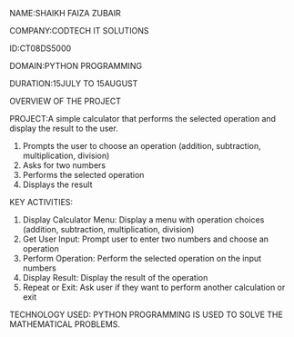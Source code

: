 NAME:SHAIKH FAIZA ZUBAIR

COMPANY:CODTECH IT SOLUTIONS

ID:CT08DS5000

DOMAIN:PYTHON PROGRAMMING

DURATION:15JULY TO 15AUGUST

OVERVIEW OF THE PROJECT

PROJECT:A simple calculator that performs the selected operation and display the result to the user.

1. Prompts the user to choose an operation (addition, subtraction, multiplication, division)
2. Asks for two numbers
3. Performs the selected operation
4. Displays the result
   
KEY ACTIVITIES:

1. Display Calculator Menu: Display a menu with operation choices (addition, subtraction, multiplication, division)
2. Get User Input: Prompt user to enter two numbers and choose an operation
3. Perform Operation: Perform the selected operation on the input numbers
4. Display Result: Display the result of the operation
5. Repeat or Exit: Ask user if they want to perform another calculation or exit

TECHNOLOGY USED:
PYTHON PROGRAMMING IS USED TO SOLVE THE MATHEMATICAL PROBLEMS.


